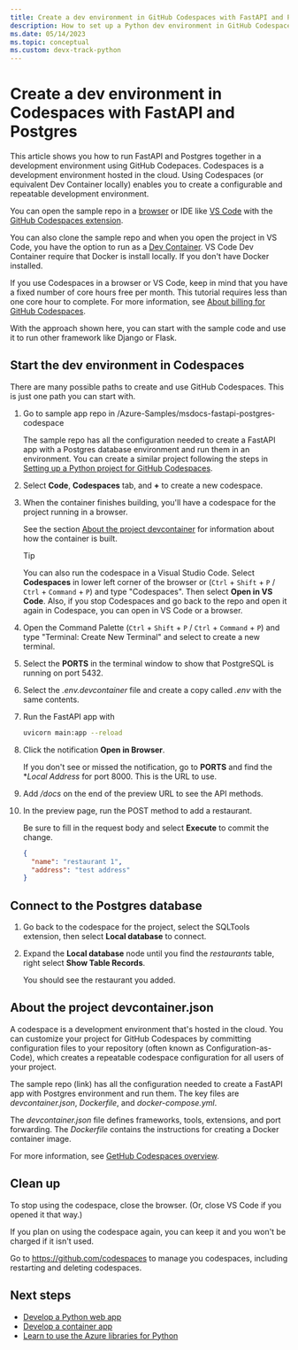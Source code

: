 ```yaml
---
title: Create a dev environment in GitHub Codespaces with FastAPI and Postgres.
description: How to set up a Python dev environment in GitHub Codespaces with FastAPI and Postgres.
ms.date: 05/14/2023
ms.topic: conceptual
ms.custom: devx-track-python
---
```


# Create a dev environment in Codespaces with FastAPI and Postgres

This article shows you how to run FastAPI and Postgres together in a development environment using GitHub Codepaces. Codespaces is a development environment hosted in the cloud.  Using Codespaces (or equivalent Dev Container locally) enables you to create a configurable and repeatable development environment.

You can open the sample repo in a [browser](https://docs.github.com/en/codespaces/developing-in-codespaces/creating-a-codespace-for-a-repository) or IDE like [VS Code](https://code.visualstudio.com/docs/remote/codespaces) with the [GitHub Codespaces extension](https://marketplace.visualstudio.com/items?itemName=GitHub.codespaces).

You can also clone the sample repo and when you open the project in VS Code, you have the option to run as a [Dev Container](https://code.visualstudio.com/docs/devcontainers/containers). VS Code Dev Container require that Docker is install locally. If you don't have Docker installed.

If you use Codespaces in a browser or VS Code, keep in mind that you have a fixed number of core hours free per month. This tutorial requires less than one core hour to complete. For more information, see [About billing for GitHub Codespaces](https://docs.github.com/en/billing/managing-billing-for-github-codespaces/about-billing-for-github-codespaces).

With the approach shown here, you can start with the sample code and use it to run other framework like Django or Flask. 

## Start the dev environment in Codespaces

There are many possible paths to create and use GitHub Codespaces. This is just one path you can start with.

1. Go to sample app repo in /Azure-Samples/msdocs-fastapi-postgres-codespace

    The sample repo  has all the configuration needed to create a FastAPI app with a Postgres database environment and run them in an environment. You can create a similar project following the steps in [Setting up a Python project for GitHub Codespaces](https://docs.github.com/en/codespaces/setting-up-your-project-for-codespaces/adding-a-dev-container-configuration/setting-up-your-python-project-for-codespaces).

1. Select **Code**, **Codespaces** tab, and **+** to create a new codespace.

1. When the container finishes building, you'll have a codespace for the project running in a browser.

    See the section [About the project devcontainer](#below) for information about how the container is built.

    > [!TIP]
    > You can also run the codespace in a Visual Studio Code. Select **Codespaces** in lower left corner of the browser or (`Ctrl` + `Shift` + `P` / `Ctrl` + `Command` + `P`) and type "Codespaces". Then select **Open in VS Code**. Also, if you stop Codespaces and go back to the repo and open it again in Codespace, you can open in VS Code or a browser.

1. Open the Command Palette (`Ctrl` + `Shift` + `P` / `Ctrl` + `Command` + `P`) and type "Terminal: Create New Terminal" and select to create a new terminal.

1. Select the **PORTS** in the terminal window to show that PostgreSQL is running on port 5432.

1. Select the *.env.devcontainer* file and create a copy called *.env* with the same contents.

1. Run the FastAPI app with

    ```bash
    uvicorn main:app --reload
    ```

1. Click the notification **Open in Browser**.

    If you don't see or missed the notification, go to **PORTS** and find the **Local Address* for port 8000. This is the URL to use.

1. Add */docs* on the end of the preview URL to see the API methods.

1. In the preview page, run the POST method to add a restaurant.

    Be sure to fill in the request body and select **Execute** to commit the change.

    ```json
    {
      "name": "restaurant 1",
      "address": "test address"
    }
    ```

## Connect to the Postgres database

1. Go back to the codespace for the project, select the SQLTools extension, then select **Local database** to connect.

1. Expand the **Local database** node until you find the *restaurants* table, right select **Show Table Records**.

    You should see the restaurant you added.

## About the project devcontainer.json

A codespace is a development environment that's hosted in the cloud. You can customize your project for GitHub Codespaces by committing configuration files to your repository (often known as Configuration-as-Code), which creates a repeatable codespace configuration for all users of your project.

The sample repo (link) has all the configuration needed to create a FastAPI app with Postgres environment and run them. The key files are *devcontainer.json*, *Dockerfile*, and *docker-compose.yml*.

The *devcontainer.json* file defines frameworks, tools, extensions, and port forwarding. The *Dockerfile* contains the instructions for creating a Docker container image.

For more information, see [GetHub Codespaces overview](https://docs.github.com/codespaces/overview).

## Clean up

To stop using the codespace, close the browser. (Or, close VS Code if you opened it that way.)

If you plan on using the codespace again, you can keep it and you won't be charged if it isn't used.

Go to https://github.com/codespaces to manage you codespaces, including restarting and deleting codespaces.


## Next steps

* [Develop a Python web app](/azure/app-service/quickstart-python?toc=/azure/developer/python/toc.json&bc=/azure/developer/breadcrumb/toc.json)
* [Develop a container app](./containers-in-azure-overview-python.md)
* [Learn to use the Azure libraries for Python](./sdk/azure-sdk-overview.md)

